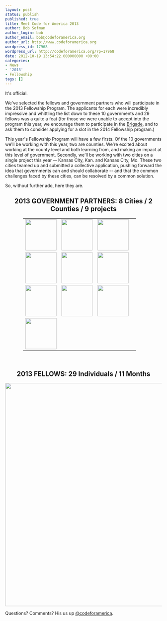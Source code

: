 ```yaml
---
layout: post
status: publish
published: true
title: Meet Code for America 2013
author: Bob Sofman
author_login: bob
author_email: bob@codeforamerica.org
author_url: http://www.codeforamerica.org
wordpress_id: 17968
wordpress_url: http://codeforamerica.org/?p=17968
date: 2012-10-19 13:54:22.000000000 +00:00
categories:
- News
- '2013'
- Fellowship
tags: []
---
```

It's official.

We've selected the fellows and government partners who will participate in the 2013 Fellowship Program. The applicants for each were incredibly impressive and whittling the list down to these 10 governments and 29 fellows was a quite a feat (for those we were unable to accept into the program this year, we encourage them to participate in the <a href="http://brigade.codeforamerica.org" target="_blank">Brigade</a>, and to ask them to consider applying for a slot in the 2014 Fellowship program.)

This year's Fellowship Program will have a few firsts. Of the 10 governments we'll be working with this year, two are counties. We're excited about working at the county level and both learning from, and making an impact at this level of government. Secondly, we'll be working with two cities on a single project this year -- Kansas City, Kan. and Kansas City, Mo. These two cities teamed up and submitted a collective application, pushing forward the idea that governments can and should collaborate -- and that the common challenges faced by these cities, can be resolved by a common solution.

So, without further ado, here they are.
<h2 style="text-align: center;">2013 GOVERNMENT PARTNERS: 8 Cities / 2 Counties / 9 projects</h2>
<div style="margin: 0 auto; width: 390px;">
<table style="text-align: left;" cellpadding="10">
<tbody style="text-align: left;" align="center">
<tr style="text-align: left; margin-bottom: 10px;">
<td><a href="http://codeforamerica.org/2013-partners/kansas-city/"><img title="Kansas City, KS" src="http://codeforamerica.org/wp-content/uploads/2012/09/unified-district-seal1.png" alt="" height="100" /></a></td>
<td><a href="http://codeforamerica.org/2013-partners/kansas-city/"><img title="Kansas City, MO" src="http://codeforamerica.org/wp-content/uploads/2012/09/kansas-city-mo-seal1-150x150.jpg" alt="" height="100" /></a></td>
<td><a href="http://codeforamerica.org/2013-partners/las-vegas/"><img class="size-full wp-image-6404" title="Las Vegas" src="http://codeforamerica.org/wp-content/uploads/2012/09/lasvegas1.jpg" alt="" height="100" /></a></td>
</tr>
<tr>
<td><a href="http://codeforamerica.org/2013-partners/louisville/"><img title="Louisville" src="http://codeforamerica.org/wp-content/uploads/2012/09/louisville_kentucky_seal1.png" alt="" height="100" /></a></td>
<td><a href="http://codeforamerica.org/2013-partners/new-york-city/"><img title="New York" src="http://codeforamerica.org/wp-content/uploads/2012/09/new-york-city-seal1.png" alt="" height="100" /></a></td>
<td><a href="http://codeforamerica.org/2013-partners/oakland/"><img title="Oakland" src="http://codeforamerica.org/wp-content/uploads/2012/10/oakland-seal.jpeg" alt="" height="100" /></a></td>
</tr>
<tr>
<td><a href="http://codeforamerica.org/2013-partners/san-francisco/"><img title="San Francisco" src="http://codeforamerica.org/wp-content/uploads/2012/09/san-francisco1-150x150.gif" alt="" height="100" /></a></td>
<td><a href="http://codeforamerica.org/2013-partners/san-mateo-county/"><img title="San Mateo" src="http://codeforamerica.org/wp-content/uploads/2012/09/SanMateoCounty_Seal.gif" alt="" height="100" /></a></td>
<td><a href="http://codeforamerica.org/2013-partners/south-bend/"><img title="South Bend" src="http://codeforamerica.org/wp-content/uploads/2012/09/south-bend-seal-150x150.png" alt="" height="100" /></a></td>
</tr>
<tr>
<td><a href="http://codeforamerica.org/2013-partners/summit-county/"><img title="Summit County" src="http://codeforamerica.org/wp-content/uploads/2012/09/summit-county-seal1-150x150.jpg" alt="" height="100" /></a></td>
<td></td>
<td></td>
<td></td>
</tr>
</tbody>
</table>
</div>
&nbsp;
<h2 style="text-align: center;">2013 FELLOWS: 29 Individuals / 11 Months</h2>
<a href="http://codeforamerica.org/2013-fellows"><img class="alignright size-full wp-image-17989" title="2013FellowsGrid_lowres" src="http://codeforamerica.org/wp-content/uploads/2012/10/2013FellowsGrid_lowres.jpg" alt="" width="596" height="718" /></a>

Questions? Comments? His us up <a href="http://twitter.com/codeforamerica">@codeforamerica</a>.
